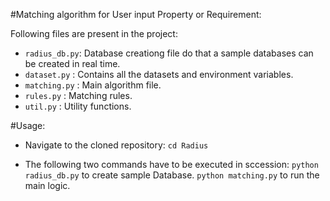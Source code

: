 #Matching algorithm for User input Property or Requirement:

Following files are present in the project:
- `radius_db.py`: Database creationg file do that a sample databases can be created in real time.
- `dataset.py` : Contains all the datasets and environment variables.
- `matching.py` : Main algorithm file.
- `rules.py` : Matching rules.
- `util.py` : Utility functions.

#Usage:
- Navigate to the cloned repository:
    `cd Radius`
    
- The following two commands have to be executed in sccession:
    `python radius_db.py` to create sample Database.
    `python matching.py` to run the main logic.
    


